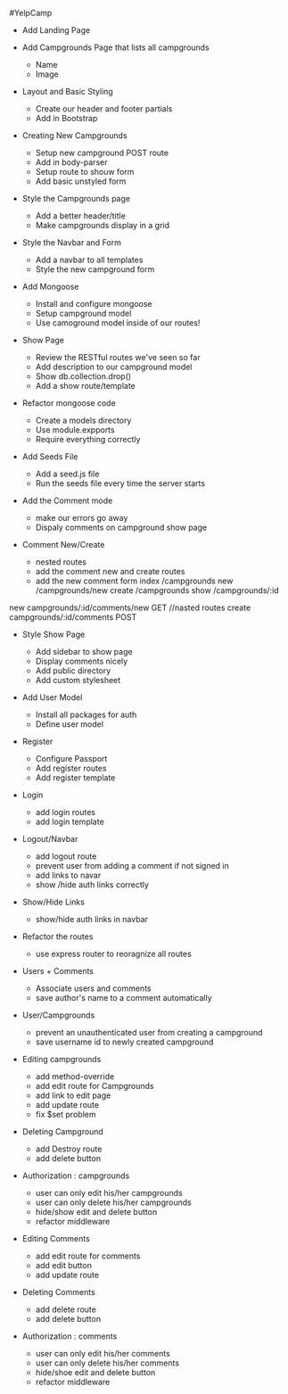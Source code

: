 #YelpCamp

* Add Landing Page
* Add Campgrounds Page that lists all campgrounds
	* Name
	* Image
* Layout and Basic Styling
	* Create our header and footer partials
	* Add in Bootstrap
* Creating New Campgrounds
	* Setup new campground POST route
	* Add in body-parser
	* Setup route to shouw form
	* Add basic unstyled form
* Style the Campgrounds page
	* Add a better header/title
	* Make campgrounds display in a grid
* Style the Navbar and Form
	* Add a navbar to all templates
	* Style the new campground form


* Add Mongoose
	* Install and configure mongoose
	* Setup campground model
	* Use camoground model inside of our routes!
* Show Page
	* Review the RESTful routes we've seen so far
	* Add description to our campground model
	* Show db.collection.drop()
	* Add a show route/template
* Refactor mongoose code
	* Create a models directory
	* Use module.expports
	* Require everything correctly



* Add Seeds File
	* Add a seed.js file
	* Run the seeds file every time the server starts
* Add the Comment mode
	* make our errors go away
	* Dispaly comments on campground show page


* Comment New/Create
	* nested routes
	* add the comment new and create routes
	* add the new comment form
index     /campgrounds
new  	  /campgrounds/new
create    /campgrounds
show 	  /campgrounds/:id


new   	  campgrounds/:id/comments/new    GET        //nasted routes
create    campgrounds/:id/comments        POST	



* Style Show Page
	* Add sidebar to show page
	* Display comments nicely
	* Add public directory
	* Add custom stylesheet


* Add User Model
	* Install all packages for auth
	* Define user model

* Register
	* Configure Passport
	* Add register routes
	* Add register template 

* Login
	* add login routes
	* add login template

* Logout/Navbar
	* add logout route
	* prevent user from adding a comment if not signed in
	* add links to navar
	* show /hide auth links correctly

* Show/Hide Links
	* show/hide auth links in navbar





* Refactor the routes
	* use express router to reoragnize all routes

* Users + Comments
	* Associate users and comments
	* save author's name to a comment automatically


* User/Campgrounds
	* prevent an unauthenticated user from creating a campground
	* save username id to newly created campground






* Editing campgrounds
	* add method-override
	* add edit route for Campgrounds
	* add link to edit page
	* add update route
	* fix $set problem

* Deleting Campground
	* add Destroy route
	* add delete button

* Authorization : campgrounds
	* user can only edit his/her campgrounds
	* user can only delete his/her campgrounds
	* hide/show edit and delete button
	* refactor middleware

* Editing Comments
	* add edit route for comments
	* add edit button
	* add update route

* Deleting Comments
	* add delete route
	* add delete button

* Authorization : comments
	* user can only edit his/her comments
	* user can only delete his/her comments
	* hide/shoe edit and delete button
	* refactor middleware













